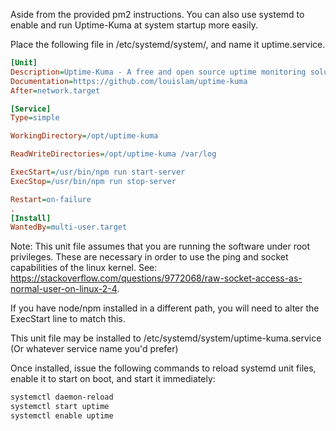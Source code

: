 Aside from the provided pm2 instructions. You can also use systemd to enable and run Uptime-Kuma at system startup more easily.

Place the following file in /etc/systemd/system/, and name it uptime.service.

```ini
[Unit]
Description=Uptime-Kuma - A free and open source uptime monitoring solution
Documentation=https://github.com/louislam/uptime-kuma
After=network.target

[Service]
Type=simple

WorkingDirectory=/opt/uptime-kuma

ReadWriteDirectories=/opt/uptime-kuma /var/log

ExecStart=/usr/bin/npm run start-server
ExecStop=/usr/bin/npm run stop-server

Restart=on-failure
. 
[Install]
WantedBy=multi-user.target
```

Note: This unit file assumes that you are running the software under root privileges. These are necessary in order to use the ping and socket capabilities of the linux kernel. See: https://stackoverflow.com/questions/9772068/raw-socket-access-as-normal-user-on-linux-2-4.

If you have node/npm installed in a different path, you will need to alter the ExecStart line to match this.

This unit file may be installed to /etc/systemd/system/uptime-kuma.service (Or whatever service name you'd prefer)

Once installed, issue the following commands to reload systemd unit files, enable it to start on boot, and start it immediately:

```sh
systemctl daemon-reload
systemctl start uptime
systemctl enable uptime
```
